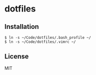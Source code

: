 # dotfiles

## Installation

```
$ ln -s ~/Code/dotfiles/.bash_profile ~/
$ ln -s ~/Code/dotfiles/.vimrc ~/
```

## License

MIT
